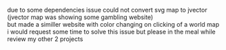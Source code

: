 due to some dependencies issue could not convert svg map to jvector (jvector map was showing some gambling website)             
but made a similler website with color changing on clicking of a world map                                     
i would request some time to solve this issue but please in the meal while review my other 2 projects
